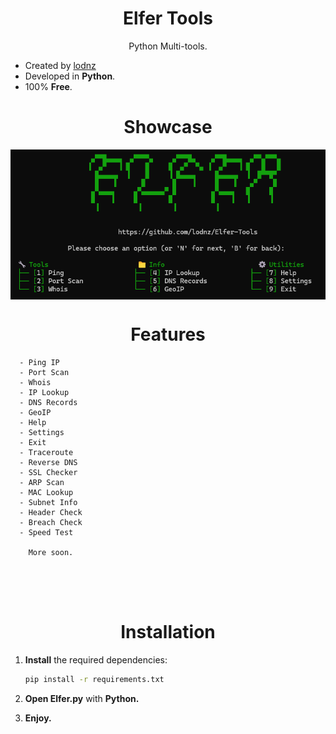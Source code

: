 <h1 align="center">Elfer Tools</h1>

<p align="center">
Python Multi-tools.
  
  - Created by <a href="guns.lol/lodnz">lodnz</a><br>
  - Developed in <strong>Python</strong>.<br>
  - 100% <strong>Free</strong>.<br>

<h1 align="center">Showcase</h1>
  <img align="center" src="Elfer-Tools/Img/ElferUI.png"
</p>

<p>
  
<h1 align="center">Features</h1>
<p>
   
```
  - Ping IP
  - Port Scan
  - Whois
  - IP Lookup
  - DNS Records
  - GeoIP
  - Help
  - Settings
  - Exit
  - Traceroute
  - Reverse DNS
  - SSL Checker
  - ARP Scan
  - MAC Lookup
  - Subnet Info
  - Header Check
  - Breach Check
  - Speed Test

    More soon.


```
<br><br>
</p>

<h1 align="center">Installation</h1>

1. **Install** the required dependencies:
   ```bash
   pip install -r requirements.txt
   ```
2. **Open Elfer.py** with **Python.**

3. **Enjoy.**
